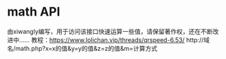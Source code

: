 # math API
由xiwangly编写，用于访问该接口快速运算一些值，请保留著作权，还在不断改进中……
教程：https://www.lolichan.vip/threads/qrspeed-6.53/
http://域名/math.php?x=x的值&y=y的值&z=z的值&m=计算方式
